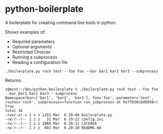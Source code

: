 # python-boilerplate

A boilerplate for creating command line tools in python.

Shows examples of:

* Required parameters
* Optional arguments
* Restricted Choices
* Running a subprocess
* Reading a configuration file

`./boilerplate.py rock test --foo foo --bar bar1 bar2 bar3 --subprocess`

Returns:

```
z@mint:~/dev/python-boilerplate % ./boilerplate.py rock test --foo foo --bar bar1 bar2 bar3 --subprocess
Namespace(bar=['bar1', 'bar2', 'bar3'], foo='foo', parameter='test', routes='rock', subprocess=<function run_subprocess at 0x7fb30cbd9950>)
True
total 16
-rwxr-xr-x 1 z z 1261 Mar  6 20:04 boilerplate.py
-rw-r--r-- 1 z z   31 Mar  6 19:22 config.ini
-rw-r--r-- 1 z z 1068 Mar  6 20:11 LICENSE
-rw-r--r-- 1 z z  603 Mar  6 20:10 README.md

```